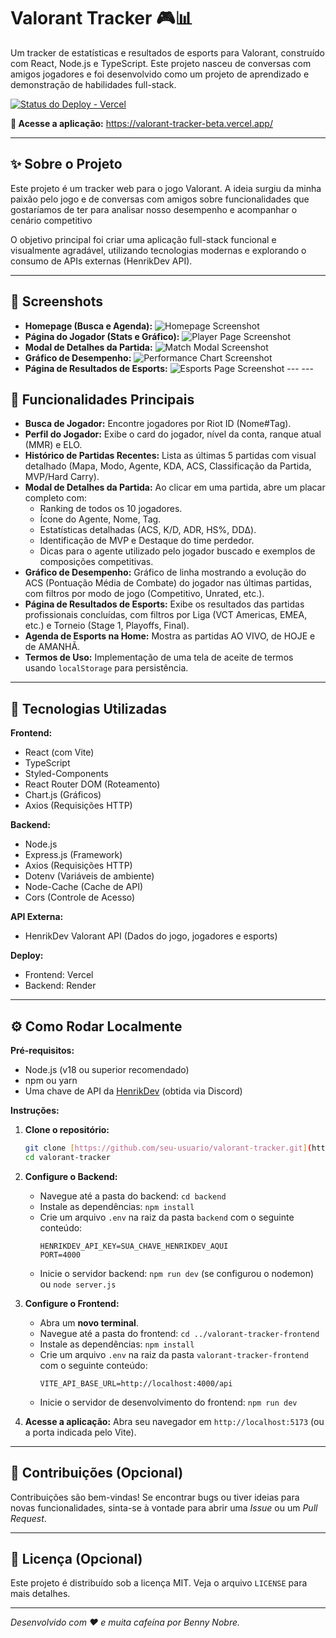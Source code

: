 # Valorant Tracker 🎮📊

Um tracker de estatísticas e resultados de esports para Valorant, construído com React, Node.js e TypeScript. Este projeto nasceu de conversas com amigos jogadores e foi desenvolvido como um projeto de aprendizado e demonstração de habilidades full-stack.

[![Status do Deploy - Vercel](https://therealsujitk-vercel-badge.vercel.app/?app=valorant-tracker)](https://valorant-tracker-beta.vercel.app/)

**🔗 Acesse a aplicação:** https://valorant-tracker-beta.vercel.app/

---

## ✨ Sobre o Projeto

Este projeto é um tracker web para o jogo Valorant. A ideia surgiu da minha paixão pelo jogo e de conversas com amigos sobre funcionalidades que gostaríamos de ter para analisar nosso desempenho e acompanhar o cenário competitivo

O objetivo principal foi criar uma aplicação full-stack funcional e visualmente agradável, utilizando tecnologias modernas e explorando o consumo de APIs externas (HenrikDev API).

---

## 📸 Screenshots

* **Homepage (Busca e Agenda):**
    ![Homepage Screenshot](screenshots/home.png)
* **Página do Jogador (Stats e Gráfico):**
    ![Player Page Screenshot](screenshots/PlayerPage.png)
* **Modal de Detalhes da Partida:**
    ![Match Modal Screenshot](screenshots/PlayerModal.png)
* **Gráfico de Desempenho:**
    ![Performance Chart Screenshot](screenshots/playerPageGraph.png)
* **Página de Resultados de Esports:**
    ![Esports Page Screenshot](screenshots/EsportsPage.png) --- ---

## 🚀 Funcionalidades Principais

* **Busca de Jogador:** Encontre jogadores por Riot ID (Nome#Tag).
* **Perfil do Jogador:** Exibe o card do jogador, nível da conta, ranque atual (MMR) e ELO.
* **Histórico de Partidas Recentes:** Lista as últimas 5 partidas com visual detalhado (Mapa, Modo, Agente, KDA, ACS, Classificação da Partida, MVP/Hard Carry).
* **Modal de Detalhes da Partida:** Ao clicar em uma partida, abre um placar completo com:
    * Ranking de todos os 10 jogadores.
    * Ícone do Agente, Nome, Tag.
    * Estatísticas detalhadas (ACS, K/D, ADR, HS%, DDΔ).
    * Identificação de MVP e Destaque do time perdedor.
    * Dicas para o agente utilizado pelo jogador buscado e exemplos de composições competitivas.
* **Gráfico de Desempenho:** Gráfico de linha mostrando a evolução do ACS (Pontuação Média de Combate) do jogador nas últimas partidas, com filtros por modo de jogo (Competitivo, Unrated, etc.).
* **Página de Resultados de Esports:** Exibe os resultados das partidas profissionais concluídas, com filtros por Liga (VCT Americas, EMEA, etc.) e Torneio (Stage 1, Playoffs, Final).
* **Agenda de Esports na Home:** Mostra as partidas AO VIVO, de HOJE e de AMANHÃ.
* **Termos de Uso:** Implementação de uma tela de aceite de termos usando `localStorage` para persistência.

---

## 🔧 Tecnologias Utilizadas

**Frontend:**
* React (com Vite)
* TypeScript
* Styled-Components
* React Router DOM (Roteamento)
* Chart.js (Gráficos)
* Axios (Requisições HTTP)

**Backend:**
* Node.js
* Express.js (Framework)
* Axios (Requisições HTTP)
* Dotenv (Variáveis de ambiente)
* Node-Cache (Cache de API)
* Cors (Controle de Acesso)

**API Externa:**
* HenrikDev Valorant API (Dados do jogo, jogadores e esports)

**Deploy:**
* Frontend: Vercel
* Backend: Render

---

## ⚙️ Como Rodar Localmente

**Pré-requisitos:**
* Node.js (v18 ou superior recomendado)
* npm ou yarn
* Uma chave de API da [HenrikDev](https://henrikdev.xyz/) (obtida via Discord)

**Instruções:**

1.  **Clone o repositório:**
    ```bash
    git clone [https://github.com/seu-usuario/valorant-tracker.git](https://github.com/seu-usuario/valorant-tracker.git)
    cd valorant-tracker
    ```

2.  **Configure o Backend:**
    * Navegue até a pasta do backend: `cd backend`
    * Instale as dependências: `npm install`
    * Crie um arquivo `.env` na raiz da pasta `backend` com o seguinte conteúdo:
        ```env
        HENRIKDEV_API_KEY=SUA_CHAVE_HENRIKDEV_AQUI
        PORT=4000
        ```
    * Inicie o servidor backend: `npm run dev` (se configurou o nodemon) ou `node server.js`

3.  **Configure o Frontend:**
    * Abra um **novo terminal**.
    * Navegue até a pasta do frontend: `cd ../valorant-tracker-frontend`
    * Instale as dependências: `npm install`
    * Crie um arquivo `.env` na raiz da pasta `valorant-tracker-frontend` com o seguinte conteúdo:
        ```env
        VITE_API_BASE_URL=http://localhost:4000/api
        ```
    * Inicie o servidor de desenvolvimento do frontend: `npm run dev`

4.  **Acesse a aplicação:** Abra seu navegador em `http://localhost:5173` (ou a porta indicada pelo Vite).

---

## 🤝 Contribuições (Opcional)

Contribuições são bem-vindas! Se encontrar bugs ou tiver ideias para novas funcionalidades, sinta-se à vontade para abrir uma *Issue* ou um *Pull Request*.

---

## 📜 Licença (Opcional)

Este projeto é distribuído sob a licença MIT. Veja o arquivo `LICENSE` para mais detalhes.

---

*Desenvolvido com ❤️ e muita cafeína por Benny Nobre.*
